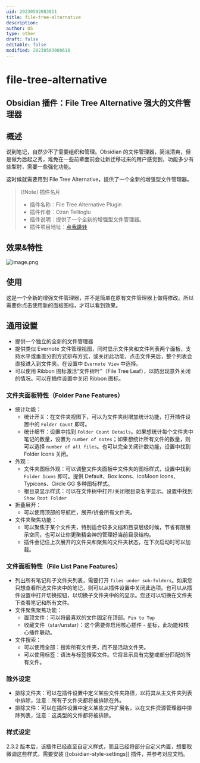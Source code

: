 ```yaml
---
uid: 20230502083811
title: file-tree-alternative
description: 
author: OS
type: other
draft: false
editable: false
modified: 20230503000618
---
```


# file-tree-alternative

## Obsidian 插件：File Tree Alternative 强大的文件管理器

## 概述

说到笔记，自然少不了需要组织和管理。Obsidian 的文件管理器，简洁清爽，但是做为后起之秀，难免在一些前辈面前会让新迁移过来的用户感觉到，功能多少有些掣肘，需要一些强化功能。

这时候就需要用到 File Tree Alternative，提供了一个全新的增强型文件管理器。

> [!Note] 插件名片
> - 插件名称：File Tree Alternative Plugin
> - 插件作者：Ozan Tellioglu
> - 插件说明：提供了一个全新的增强型文件管理器。
> - 插件项目地址：[点我跳转](https://github.com/ozntel/file-tree-alternative)

## 效果&特性

![image.png](https://cdn.pkmer.cn/images/20230502084747.png!pkmer)

## 使用

这是一个全新的增强文件管理器，并不是简单在原有文件管理器上做得修改。所以需要你点击使用新的面板图标，才可以看到效果。

## 通用设置

- 提供一个独立的全新的文件管理器
- 提供类似 Evernote 文件管理视图，同时显示文件夹和文件列表两个面板，支持水平或垂直分割方式排布方式，或关闭此功能，点击文件夹后，整个列表会直接进入到文件夹。在设置中 `Evernote View` 中选择。
- 可以使用 Ribbon 图标激活“文件树叶”（File Tree Leaf），以防出现意外关闭的情况。可以在插件设置中关闭 Ribbon 图标。

### 文件夹面板特性（Folder Pane Features）

- 统计功能：
	- 统计开关：在文件夹视图下，可以为文件夹树增加统计功能，打开插件设置中的 `Folder Count` 即可。
	- 统计细节：设置中找到 `Folder Count Details`。如果想统计每个文件夹中笔记的数量，设置为 `number of notes`；如果想统计所有文件的数量，则可以选择 `number of all files`。也可以完全关闭计数功能，设置中找到 Folder Icons 关闭。
- 外观：
	- 文件夹图标外观：可以调整文件夹面板中文件夹的图标样式，设置中找到 `Folder Icons` 即可。提供 Default、Box Icons、IcoMoon Icons、Typicons、Circle GG 多种图标样式。
	- 根目录显示样式：可以在文件树中打开/关闭根目录名字显示。设置中找到 `Show Root Folder`
- 折叠展开：
	- 可以使用顶部的导航栏，展开/折叠所有文件夹。
- 文件夹聚焦功能：
	- 可以聚焦于某个文件夹，特别适合较多文档和目录层级时候，节省有限展示空间，也可以让你更聚精会神的管理好当前目录结构。
	- 插件会记住上次展开的文件夹和聚焦的文件夹状态，在下次启动时可以加载。

### 文件面板特性（File List Pane Features）

- 列出所有笔记和子文件夹列表，需要打开 `files under sub-folders`。如果您只想查看所选文件夹中的笔记，则可以从插件设置中关闭此选项。也可以从插件设置中打开切换按钮，以切换子文件夹中的的显示。您还可以切换在文件夹下查看笔记和所有文件。
- 文件聚焦聚焦功能：
	- 置顶文件：可以将最喜欢的文件固定在顶部。`Pin to Top`
	- 收藏文件（star/unstar）：这个需要你启用核心插件 - 星标，此功能和核心插件联动。
- 文件搜索：
	- 可以使用全部：搜索所有文件夹，而不是活动文件夹。
	- 可以使用标签：语法与标签搜索文件。它将显示具有完整或部分匹配的所有文件。

### 除外设定

- 排除文件夹：可以在插件设置中定义某些文件夹路径，以将其从主文件夹列表中排除，注意：所有子文件夹都将被排除在外。
- 排除文件：可以在插件设置中定义某些文件扩展名，以在文件资源管理器中排除列表，注意：这类型的文件都将被排除。

### 样式设定

2.3.2 版本后，该插件已经直至自定义样式，而且已经将部分自定义内置，想要取微调这些样式，需要安装 [[obsidian-style-settings]] 插件，并参考对应文档。